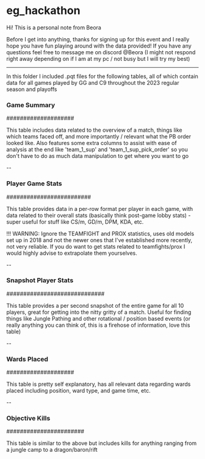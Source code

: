 # eg_hackathon
Hi! This is a personal note from Beora

Before I get into anything, thanks for signing up for this event and I really hope you have fun playing around with the data provided! If you have any questions feel free to message me on discord @Beora (I might not respond right away depending on if I am at my pc / not busy but I will try my best)

----------------------------------------------------------

In this folder I included .pqt files for the following tables, all of which contain data for all games played by GG and C9 throughout the 2023 regular season and playoffs

### Game Summary
####################

This table includes data related to the overview of a match, things like which teams faced off, and more importantly / relevant what the PB order looked like. Also features some extra columns to assist with ease of analysis at the end like 'team_1_sup' and 'team_1_sup_pick_order' so you don't have to do as much data manipulation to get where you want to go

--

### Player Game Stats
#########################

This table provides data in a per-row format per player in each game, with data related to their overall stats (basically think post-game lobby stats) - super useful for stuff like CS/m, GD/m, DPM, KDA, etc. 

!!! WARNING: Ignore the TEAMFIGHT and PROX statistics, uses old models set up in 2018 and not the newer ones that I've established more recently, not very reliable. If you do want to get stats related to teamfights/prox I would highly advise to extrapolate them yourselves. 

--

### Snapshot Player Stats
#############################

This table provides a per second snapshot of the entire game for all 10 players, great for getting into the nitty gritty of a match. Useful for finding things like Jungle Pathing and other rotational / position based events (or really anything you can think of, this is a firehose of information, love this table)

--

### Wards Placed
####################

This table is pretty self explanatory, has all relevant data regarding wards placed including position, ward type, and game time, etc.

--

### Objective Kills
#######################

This table is similar to the above but includes kills for anything ranging from a jungle camp to a dragon/baron/rift





